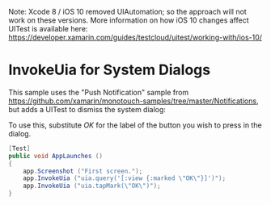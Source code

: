 Note: Xcode 8 / iOS 10 removed UIAutomation; so the approach will not work on these versions. 
More information on how iOS 10 changes affect UITest is available here: https://developer.xamarin.com/guides/testcloud/uitest/working-with/ios-10/

InvokeUia for System Dialogs 
============================
This sample uses the "Push Notification" sample from https://github.com/xamarin/monotouch-samples/tree/master/Notifications, but adds a UITest to dismiss the system dialog:

To use this, substitute *OK* for the label of the button you wish to press in the dialog.

```cs
[Test]
public void AppLaunches ()
{
	app.Screenshot ("First screen.");
	app.InvokeUia ("uia.query('[:view {:marked \"OK\"}]')"); 
	app.InvokeUia ("uia.tapMark(\"OK\")"); 
}
```
